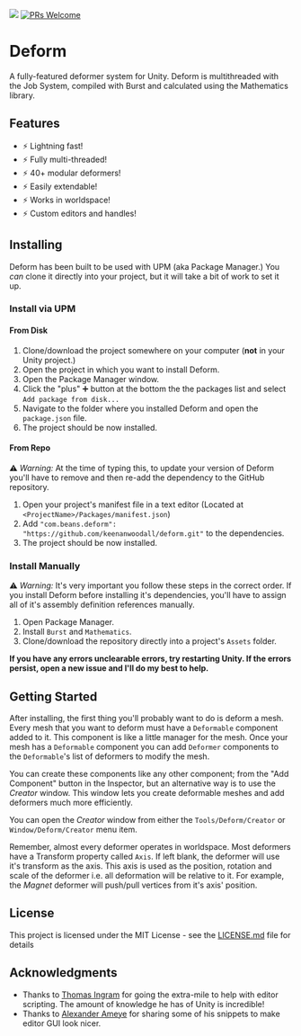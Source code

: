 ![](https://img.shields.io/badge/unity-2018.3%2B-blue.svg)
[![PRs Welcome](https://img.shields.io/badge/PRs-welcome-blue.svg)](https://github.com/keenanwoodall/Deform/compare)

# Deform
A fully-featured deformer system for Unity. Deform is multithreaded with the Job System, compiled with Burst and calculated using the Mathematics library.

## Features
- :zap: Lightning fast!
- :zap: Fully multi-threaded!
- :zap: 40+ modular deformers!
- :zap: Easily extendable!
- :zap: Works in worldspace!
- :zap: Custom editors and handles!

## Installing
Deform has been built to be used with UPM (aka Package Manager.) You *can* clone it directly into your project, but it will take a bit of work to set it up.

### Install via UPM
#### From Disk
1. Clone/download the project somewhere on your computer (**not** in your Unity project.)
2. Open the project in which you want to install Deform.
3. Open the Package Manager window.
4. Click the "plus" :heavy_plus_sign: button at the bottom the the packages list and select `Add package from disk...`
5. Navigate to the folder where you installed Deform and open the `package.json` file.
6. The project should be now installed.

#### From Repo
:warning: *Warning:* At the time of typing this, to update your version of Deform you'll have to remove and then re-add the dependency to the GitHub repository.
1. Open your project's manifest file in a text editor (Located at `<ProjectName>/Packages/manifest.json`)
2. Add `"com.beans.deform": "https://github.com/keenanwoodall/deform.git"` to the dependencies.
3. The project should be now installed.

### Install Manually
:warning: *Warning:* It's very important you follow these steps in the correct order. If you install Deform before installing it's dependencies, you'll have to assign all of it's assembly definition references manually.

1. Open Package Manager.
2. Install `Burst` and `Mathematics`.
3. Clone/download the repository directly into a project's `Assets` folder.

**If you have any errors unclearable errors, try restarting Unity. If the errors persist, open a new issue and I'll do my best to help.**

## Getting Started
After installing, the first thing you'll probably want to do is deform a mesh. Every mesh that you want to deform must have a `Deformable` component added to it. This component is like a little manager for the mesh. Once your mesh has a `Deformable` component you can add `Deformer` components to the `Deformable`'s list of deformers to modify the mesh.

You can create these components like any other component; from the "Add Component" button in the Inspector, but an alternative way is to use the *Creator* window. This window lets you create deformable meshes and add deformers much more efficiently.

You can open the *Creator* window from either the `Tools/Deform/Creator` or `Window/Deform/Creator` menu item.

Remember, almost every deformer operates in worldspace. Most deformers have a Transform property called `Axis`. If left blank, the deformer will use it's transform as the axis. This axis is used as the position, rotation and scale of the deformer i.e. all deformation will be relative to it. For example, the *Magnet* deformer will push/pull vertices from it's axis' position.

## License
This project is licensed under the MIT License - see the [LICENSE.md](LICENSE.md) file for details

## Acknowledgments
* Thanks to [Thomas Ingram](https://twitter.com/vertexxyz) for going the extra-mile to help with editor scripting. The amount of knowledge he has of Unity is incredible!
* Thanks to [Alexander Ameye](https://twitter.com/alexanderameye) for sharing some of his snippets to make editor GUI look nicer.
